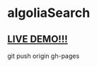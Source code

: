 # algoliaSearch


## [LIVE DEMO!!!](https://dinnall.github.io/algoliaSearch/)



git push origin gh-pages